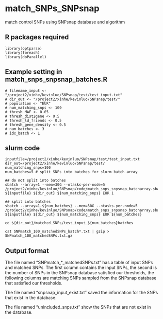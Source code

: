 # match_SNPs_SNPsnap
match control SNPs using SNPsnap database and algorithm

## R packages required
```
library(optparse)
library(foreach)
library(doParallel)
```

## Example setting in match_snps_snpsnap_batches.R
```
# filename_input <- "/project2/xinhe/kevinluo/SNPsnap/test/test_input.txt"
# dir_out <- "/project2/xinhe/kevinluo/SNPsnap/test/"
# population <- "EUR"
# num_matching_snps <- 100
# thresh_MAF <- 0.05
# thresh_dist2gene <- 0.5
# thresh_ld_friends <- 0.5
# thresh_gene_density <- 0.5
# num_batches <- 3
# idx_batch <- 1
```

## slurm code 
```
inputfile=/project2/xinhe/kevinluo/SNPsnap/test/test_input.txt
dir_out=/project2/xinhe/kevinluo/SNPsnap/test/
num_matching_snps=100
num_batches=5 # split SNPs into batches for slurm batch array

## do not split into batches
sbatch --array=1 --mem=30G --ntasks-per-node=5 /project2/xinhe/kevinluo/SNPsnap/code/match_snps_snpsnap_batcharray.sbatch ${inputfile} ${dir_out} ${num_matching_snps} EUR 1

## split into batches
sbatch --array=1-${num_batches} --mem=30G --ntasks-per-node=5 /project2/xinhe/kevinluo/SNPsnap/code/match_snps_snpsnap_batcharray.sbatch ${inputfile} ${dir_out} ${num_matching_snps} EUR ${num_batches}

cd ${dir_out}/matched_SNPs/test_input_${num_batches}batches

cat SNPmatch_100_matchedSNPs_batch*.txt | gzip > SNPmatch_100_matchedSNPs.txt.gz
```

## Output format
The file named “SNPmatch_*_matchedSNPs.txt” has a table of input SNPs and matched SNPs. The first column contains the input SNPs, the second is the number of SNPs in the SNPsnap database satisfied our thresholds, the following columns are matching SNPs sampled from the SNPsnap database that satisfied our thresholds.

The file named “snpsnap_input_exist.txt” saved the information for the SNPs that exist in the database.

The file named “unincluded_snps.txt” show the SNPs that are not exist in the database.
